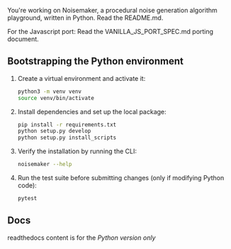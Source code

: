 You're working on Noisemaker, a procedural noise generation algorithm playground, written in Python. Read the README.md.

For the Javascript port: Read the VANILLA_JS_PORT_SPEC.md porting document.

## Bootstrapping the Python environment

1. Create a virtual environment and activate it:

   ```bash
   python3 -m venv venv
   source venv/bin/activate
   ```

2. Install dependencies and set up the local package:

   ```bash
   pip install -r requirements.txt
   python setup.py develop
   python setup.py install_scripts
   ```

3. Verify the installation by running the CLI:

   ```bash
   noisemaker --help
   ```

4. Run the test suite before submitting changes (only if modifying Python code):

   ```bash
   pytest
   ```

## Docs

readthedocs content is for the *Python version only*

